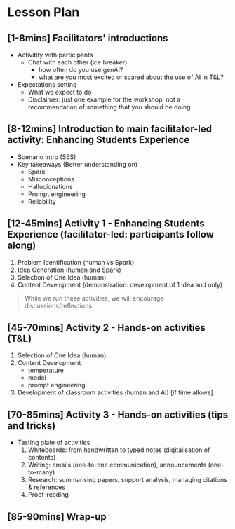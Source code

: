 # Lesson Plan

## [1-8mins] Facilitators' introductions 
- Activitity with participants 
  - Chat with each other (ice breaker)
    - how often do you use genAI?
    - what are you most excited or scared about the use of AI in T&L?
- Expectations setting
  - What we expect to do
  - Disclaimer: just one example for the workshop, not a recommendation of something that you should be doing

## [8-12mins] Introduction to main facilitator-led activity: Enhancing Students Experience 
  - Scenario intro (SES)
  - Key takeaways (Better understanding on)
    - Spark
    - Misconceptions
    - Hallucionations
    - Prompt engineering
    - Reliability

## [12-45mins] Activity 1 - Enhancing Students Experience (facilitator-led: participants follow along) 
  1. Problem Identification (human vs Spark)
  2. Idea Generation (human and Spark)
  3. Selection of One Idea (human)
  4. Content Development (demonstration: development of 1 idea and only)
> While we run these activities, we will encourage discussions/reflections

## [45-70mins] Activity 2 - Hands-on activities (T&L)
  1. Selection of One Idea (human)
  2. Content Development 
      - temperature
      - model
      - prompt engineering
  3. Development of classroom activities (human and AI) [if time allows]

## [70-85mins] Activity 3 - Hands-on activities (tips and tricks) 
  - Tasting plate of activities
    1. Whiteboards: from handwritten to typed notes (digitalisation of contents)
    2. Writing: emails (one-to-one communication), announcements (one-to-many)
    3. Research: summarising papers, support analysis, managing citations & references
    4. Proof-reading

## [85-90mins] Wrap-up 